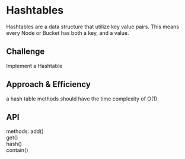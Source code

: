 # Hashtables

Hashtables are a data structure that utilize key value pairs. This means every Node or Bucket has both a key, and a value.

## Challenge

Implement a Hashtable

## Approach & Efficiency

a hash table methods should have the time complexity of O(1)

## API

methods:
add()  
get()  
hash()  
contain()
